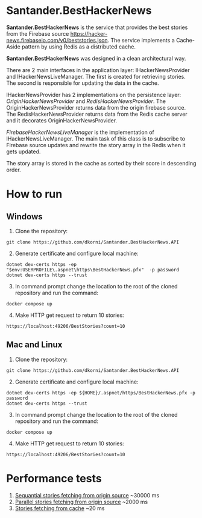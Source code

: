 # Santander.BestHackerNews
**Santander.BestHackerNews** is the service that provides the best stories from the Firebase source https://hacker-news.firebaseio.com/v0/beststories.json. The service implements a Cache-Aside pattern by using Redis as a distributed cache.

**Santander.BestHackerNews** was designed in a clean architectural way.

There are 2 main interfaces in the application layer: IHackerNewsProvider and IHackerNewsLiveManager. The first is created for retrieving stories. The second is responsible for updating the data in the cache.

IHackerNewsProvider has 2 implementations on the persistence layer: *OriginHackerNewsProvider* and *RedisHackerNewsProvider*. The OriginHackerNewsProvider returns data from the origin firebase source. The RedisHackerNewsProvider returns data from the Redis cache server and it decorates OriginHackerNewsProvider.

*FirebaseHackerNewsLiveManager* is the implementation of IHackerNewsLiveManager. The main task of this class is to subscribe to Firebase source updates and rewrite the story array in the Redis when it gets updated.

The story array is stored in the cache as sorted by their score in descending order.

# How to run
## Windows
1. Clone the repository:
```
git clone https://github.com/dkorni/Santander.BestHackerNews.API
```
2. Generate certificate and configure local machine:
```
dotnet dev-certs https -ep "$env:USERPROFILE\.aspnet\https\BestHackerNews.pfx"  -p password
dotnet dev-certs https --trust
```
3. In command prompt change the location to the root of the cloned repository and run the command:
```
docker compose up
```
4. Make HTTP get request to return 10 stories:
```
https://localhost:49206/BestStories?count=10
```

## Mac and Linux
1. Clone the repository:
```
git clone https://github.com/dkorni/Santander.BestHackerNews.API
```
2. Generate certificate and configure local machine:
```
dotnet dev-certs https -ep ${HOME}/.aspnet/https/BestHackerNews.pfx -p password
dotnet dev-certs https --trust
```
3. In command prompt change the location to the root of the cloned repository and run the command:
```
docker compose up
```
4. Make HTTP get request to return 10 stories:
```
https://localhost:49206/BestStories?count=10
```

# Performance tests
1. [Sequantial stories fetching from origin source](Screenshots/DirectSequantialReadingOfBestStories.png) ~30000 ms
2. [Parallel stories fetching from origin source](Screenshots/ParallelReadingOfBestStories.png) ~2000 ms
3. [Stories fetching from cache](Screenshots/ResponseFromCache.png) ~20 ms
